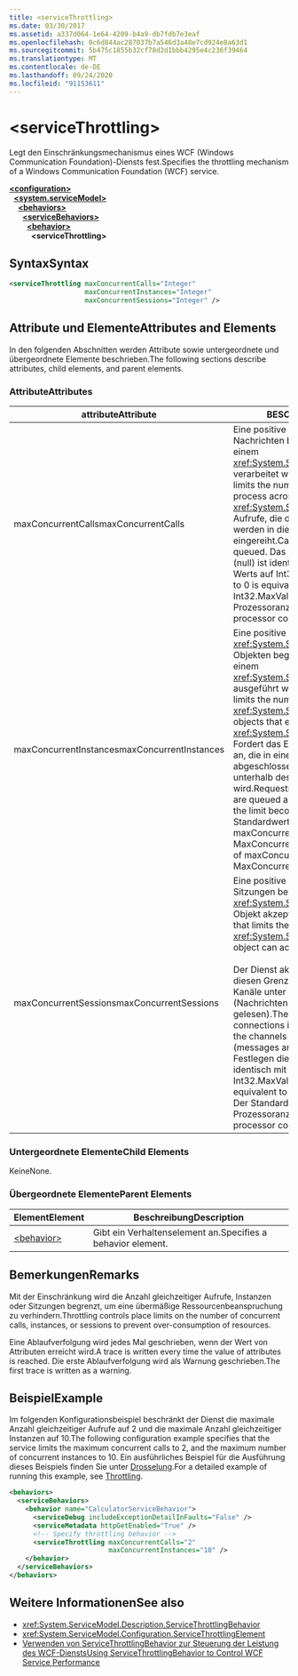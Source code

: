 ```yaml
---
title: <serviceThrottling>
ms.date: 03/30/2017
ms.assetid: a337d064-1e64-4209-b4a9-db7fdb7e3eaf
ms.openlocfilehash: 0c6d844ac287037b7a546d3a48e7cd924e8a63d1
ms.sourcegitcommit: 5b475c1855b32cf78d2d1bbb4295e4c236f39464
ms.translationtype: MT
ms.contentlocale: de-DE
ms.lasthandoff: 09/24/2020
ms.locfileid: "91153611"
---
```

# \<serviceThrottling>

<span data-ttu-id="c84ec-101">Legt den Einschränkungsmechanismus eines WCF (Windows Communication Foundation)-Diensts fest.</span><span class="sxs-lookup"><span data-stu-id="c84ec-101">Specifies the throttling mechanism of a Windows Communication Foundation (WCF) service.</span></span>  
  
[**\<configuration>**](../configuration-element.md)\
&nbsp;&nbsp;[**\<system.serviceModel>**](system-servicemodel.md)\
&nbsp;&nbsp;&nbsp;&nbsp;[**\<behaviors>**](behaviors.md)\
&nbsp;&nbsp;&nbsp;&nbsp;&nbsp;&nbsp;[**\<serviceBehaviors>**](servicebehaviors.md)\
&nbsp;&nbsp;&nbsp;&nbsp;&nbsp;&nbsp;&nbsp;&nbsp;[**\<behavior>**](behavior-of-servicebehaviors.md)\
&nbsp;&nbsp;&nbsp;&nbsp;&nbsp;&nbsp;&nbsp;&nbsp;&nbsp;&nbsp;**\<serviceThrottling>**  
  
## <a name="syntax"></a><span data-ttu-id="c84ec-102">Syntax</span><span class="sxs-lookup"><span data-stu-id="c84ec-102">Syntax</span></span>  
  
```xml  
<serviceThrottling maxConcurrentCalls="Integer"
                   maxConcurrentInstances="Integer"
                   maxConcurrentSessions="Integer" />
```  
  
## <a name="attributes-and-elements"></a><span data-ttu-id="c84ec-103">Attribute und Elemente</span><span class="sxs-lookup"><span data-stu-id="c84ec-103">Attributes and Elements</span></span>  

 <span data-ttu-id="c84ec-104">In den folgenden Abschnitten werden Attribute sowie untergeordnete und übergeordnete Elemente beschrieben.</span><span class="sxs-lookup"><span data-stu-id="c84ec-104">The following sections describe attributes, child elements, and parent elements.</span></span>  
  
### <a name="attributes"></a><span data-ttu-id="c84ec-105">Attribute</span><span class="sxs-lookup"><span data-stu-id="c84ec-105">Attributes</span></span>  
  
|<span data-ttu-id="c84ec-106">attribute</span><span class="sxs-lookup"><span data-stu-id="c84ec-106">Attribute</span></span>|<span data-ttu-id="c84ec-107">BESCHREIBUNG</span><span class="sxs-lookup"><span data-stu-id="c84ec-107">Description</span></span>|  
|---------------|-----------------|  
|<span data-ttu-id="c84ec-108">maxConcurrentCalls</span><span class="sxs-lookup"><span data-stu-id="c84ec-108">maxConcurrentCalls</span></span>|<span data-ttu-id="c84ec-109">Eine positive ganze Zahl, die die Anzahl von Nachrichten begrenzt, die gegenwärtig auf einem <xref:System.ServiceModel.ServiceHost> verarbeitet werden.</span><span class="sxs-lookup"><span data-stu-id="c84ec-109">A positive integer that limits the number of messages that currently process across a <xref:System.ServiceModel.ServiceHost>.</span></span> <span data-ttu-id="c84ec-110">Aufrufe, die diese Grenze überschreiten, werden in die Warteschlange eingereiht.</span><span class="sxs-lookup"><span data-stu-id="c84ec-110">Calls in excess of the limit are queued.</span></span> <span data-ttu-id="c84ec-111">Das Festlegen dieses Werts auf 0 (null) ist identisch mit dem Festlegen des Werts auf Int32.MaxValue.</span><span class="sxs-lookup"><span data-stu-id="c84ec-111">Setting this value to 0 is equivalent to setting it to Int32.MaxValue.</span></span> <span data-ttu-id="c84ec-112">Der Standardwert ist 16 \* Prozessoranzahl.</span><span class="sxs-lookup"><span data-stu-id="c84ec-112">The default is 16 \* processor count.</span></span>|  
|<span data-ttu-id="c84ec-113">maxConcurrentInstances</span><span class="sxs-lookup"><span data-stu-id="c84ec-113">maxConcurrentInstances</span></span>|<span data-ttu-id="c84ec-114">Eine positive ganze Zahl, die die Anzahl von <xref:System.ServiceModel.InstanceContext>-Objekten begrenzt , die gleichzeitig auf einem <xref:System.ServiceModel.ServiceHost> ausgeführt werden.</span><span class="sxs-lookup"><span data-stu-id="c84ec-114">A positive integer that limits the number of <xref:System.ServiceModel.InstanceContext> objects that execute at one time across a <xref:System.ServiceModel.ServiceHost>.</span></span> <span data-ttu-id="c84ec-115">Fordert das Erstellen zusätzlicher Instanzen an, die in eine Warteschlange eingereiht und abgeschlossen werden, wenn ein Slot unterhalb des Limits verfügbar wird.</span><span class="sxs-lookup"><span data-stu-id="c84ec-115">Requests to create additional instances are queued and complete when a slot below the limit becomes available.</span></span> <span data-ttu-id="c84ec-116">Der Standardwert entspricht der Summe von maxConcurrentSessions und MaxConcurrentCalls.</span><span class="sxs-lookup"><span data-stu-id="c84ec-116">The default is the sum of maxConcurrentSessions and MaxConcurrentCalls</span></span>|  
|<span data-ttu-id="c84ec-117">maxConcurrentSessions</span><span class="sxs-lookup"><span data-stu-id="c84ec-117">maxConcurrentSessions</span></span>|<span data-ttu-id="c84ec-118">Eine positive ganze Zahl, die die Anzahl von Sitzungen begrenzt, die ein <xref:System.ServiceModel.ServiceHost>-Objekt akzeptieren kann.</span><span class="sxs-lookup"><span data-stu-id="c84ec-118">A positive integer that limits the number of sessions a <xref:System.ServiceModel.ServiceHost> object can accept.</span></span><br /><br /> <span data-ttu-id="c84ec-119">Der Dienst akzeptiert Verbindungen über diesen Grenzwert hinaus, doch nur die Kanäle unter dem Grenzwert sind aktiv (Nachrichten werden von dem Kanal gelesen).</span><span class="sxs-lookup"><span data-stu-id="c84ec-119">The service will accept connections in excess of the limit, but only the channels below the limit are active (messages are read from the channel).</span></span> <span data-ttu-id="c84ec-120">Das Festlegen dieses Werts auf 0 (null) ist identisch mit dem Festlegen des Werts auf Int32.MaxValue.</span><span class="sxs-lookup"><span data-stu-id="c84ec-120">Setting this value to 0 is equivalent to setting it to Int32.MaxValue.</span></span> <span data-ttu-id="c84ec-121">Der Standardwert ist 100 \* Prozessoranzahl.</span><span class="sxs-lookup"><span data-stu-id="c84ec-121">The default is 100 \* processor count.</span></span>|  
  
### <a name="child-elements"></a><span data-ttu-id="c84ec-122">Untergeordnete Elemente</span><span class="sxs-lookup"><span data-stu-id="c84ec-122">Child Elements</span></span>  

 <span data-ttu-id="c84ec-123">Keine</span><span class="sxs-lookup"><span data-stu-id="c84ec-123">None.</span></span>  
  
### <a name="parent-elements"></a><span data-ttu-id="c84ec-124">Übergeordnete Elemente</span><span class="sxs-lookup"><span data-stu-id="c84ec-124">Parent Elements</span></span>  
  
|<span data-ttu-id="c84ec-125">Element</span><span class="sxs-lookup"><span data-stu-id="c84ec-125">Element</span></span>|<span data-ttu-id="c84ec-126">Beschreibung</span><span class="sxs-lookup"><span data-stu-id="c84ec-126">Description</span></span>|  
|-------------|-----------------|  
|[\<behavior>](behavior-of-endpointbehaviors.md)|<span data-ttu-id="c84ec-127">Gibt ein Verhaltenselement an.</span><span class="sxs-lookup"><span data-stu-id="c84ec-127">Specifies a behavior element.</span></span>|  
  
## <a name="remarks"></a><span data-ttu-id="c84ec-128">Bemerkungen</span><span class="sxs-lookup"><span data-stu-id="c84ec-128">Remarks</span></span>  

 <span data-ttu-id="c84ec-129">Mit der Einschränkung wird die Anzahl gleichzeitiger Aufrufe, Instanzen oder Sitzungen begrenzt, um eine übermäßige Ressourcenbeanspruchung zu verhindern.</span><span class="sxs-lookup"><span data-stu-id="c84ec-129">Throttling controls place limits on the number of concurrent calls, instances, or sessions to prevent over-consumption of resources.</span></span>  
  
 <span data-ttu-id="c84ec-130">Eine Ablaufverfolgung wird jedes Mal geschrieben, wenn der Wert von Attributen erreicht wird.</span><span class="sxs-lookup"><span data-stu-id="c84ec-130">A trace is written every time the value of attributes is reached.</span></span> <span data-ttu-id="c84ec-131">Die erste Ablaufverfolgung wird als Warnung geschrieben.</span><span class="sxs-lookup"><span data-stu-id="c84ec-131">The first trace is written as a warning.</span></span>  
  
## <a name="example"></a><span data-ttu-id="c84ec-132">Beispiel</span><span class="sxs-lookup"><span data-stu-id="c84ec-132">Example</span></span>  

 <span data-ttu-id="c84ec-133">Im folgenden Konfigurationsbeispiel beschränkt der Dienst die maximale Anzahl gleichzeitiger Aufrufe auf 2 und die maximale Anzahl gleichzeitiger Instanzen auf 10.</span><span class="sxs-lookup"><span data-stu-id="c84ec-133">The following configuration example specifies that the service limits the maximum concurrent calls to 2, and the maximum number of concurrent instances to 10.</span></span> <span data-ttu-id="c84ec-134">Ein ausführliches Beispiel für die Ausführung dieses Beispiels finden Sie unter [Drosselung](../../../wcf/samples/throttling.md).</span><span class="sxs-lookup"><span data-stu-id="c84ec-134">For a detailed example of running this example, see [Throttling](../../../wcf/samples/throttling.md).</span></span>  
  
```xml  
<behaviors>
  <serviceBehaviors>
    <behavior name="CalculatorServiceBehavior">
      <serviceDebug includeExceptionDetailInFaults="False" />
      <serviceMetadata httpGetEnabled="True" />
      <!-- Specify throttling behavior -->
      <serviceThrottling maxConcurrentCalls="2"
                         maxConcurrentInstances="10" />
    </behavior>
  </serviceBehaviors>
</behaviors>
```  
  
## <a name="see-also"></a><span data-ttu-id="c84ec-135">Weitere Informationen</span><span class="sxs-lookup"><span data-stu-id="c84ec-135">See also</span></span>

- <xref:System.ServiceModel.Description.ServiceThrottlingBehavior>
- <xref:System.ServiceModel.Configuration.ServiceThrottlingElement>
- [<span data-ttu-id="c84ec-136">Verwenden von ServiceThrottlingBehavior zur Steuerung der Leistung des WCF-Diensts</span><span class="sxs-lookup"><span data-stu-id="c84ec-136">Using ServiceThrottlingBehavior to Control WCF Service Performance</span></span>](../../../wcf/feature-details/using-servicethrottlingbehavior-to-control-wcf-service-performance.md)
